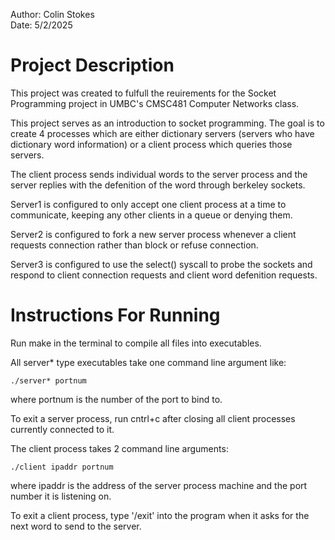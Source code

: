 Author: Colin Stokes  
Date: 5/2/2025

# Project Description

This project was created to fulfull the reuirements for the Socket Programming project in UMBC's CMSC481 Computer Networks class. 

This project serves as an introduction to socket programming. The goal is to create 4 processes which are either dictionary servers (servers who have dictionary word information) or a client process which queries those servers. 

The client process sends individual words to the server process and the server replies with the defenition of the word through berkeley sockets.

Server1 is configured to only accept one client process at a time to communicate, keeping any other clients in a queue or denying them.

Server2 is configured to fork a new server process whenever a client requests connection rather than block or refuse connection.

Server3 is configured to use the select() syscall to probe the sockets and respond to client connection requests and client word defenition requests.

# Instructions For Running

Run make in the terminal to compile all files into executables.

All server* type executables take one command line argument like:

    ./server* portnum 

where portnum is the number of the port to bind to.

To exit a server process, run cntrl+c after closing all client processes currently connected to it.

The client process takes 2 command line arguments:

    ./client ipaddr portnum

where ipaddr is the address of the server process machine and the port number it is listening on.

To exit a client process, type '/exit' into the program when it asks for the next word to send to the server. 
